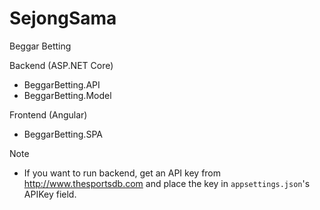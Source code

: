 # SejongSama

Beggar Betting

Backend (ASP.NET Core)
- BeggarBetting.API
- BeggarBetting.Model

Frontend (Angular)
- BeggarBetting.SPA

Note
- If you want to run backend, get an API key from http://www.thesportsdb.com and place the key in `appsettings.json`'s APIKey field.
